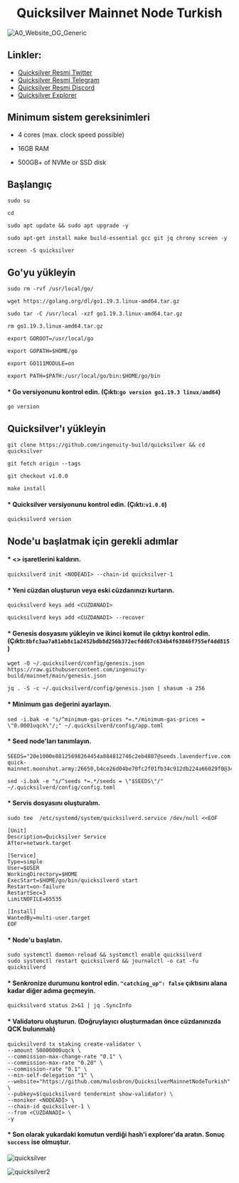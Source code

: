 # <h1 align="center"> Quicksilver Mainnet Node Turkish </h1> 
![A0_Website_OG_Generic](https://miro.medium.com/max/1200/1*iJTk82YFiyxv_qDWPzURSw.png)

## Linkler:
 * [Quicksilver Resmi Twitter](https://twitter.com/quicksilverzone)
 * [Quicksilver Resmi Telegram](https://t.me/quicksilverzone)
 * [Quicksilver Resmi Discord](https://discord.gg/TTvGzjFTPD)
 * [Quicksilver Explorer](https://quicksilver.explorers.guru/)
 
## Minimum sistem gereksinimleri

* 4 cores (max. clock speed possible)

* 16GB RAM

* 500GB+ of NVMe or SSD disk

## Başlangıç
```
sudo su

cd

sudo apt update && sudo apt upgrade -y

sudo apt-get install make build-essential gcc git jq chrony screen -y

screen -S quicksilver
```

## Go'yu yükleyin
```
sudo rm -rvf /usr/local/go/

wget https://golang.org/dl/go1.19.3.linux-amd64.tar.gz

sudo tar -C /usr/local -xzf go1.19.3.linux-amd64.tar.gz

rm go1.19.3.linux-amd64.tar.gz

export GOROOT=/usr/local/go

export GOPATH=$HOME/go

export GO111MODULE=on

export PATH=$PATH:/usr/local/go/bin:$HOME/go/bin
```

#### * Go versiyonunu kontrol edin. (Çıktı:`go version go1.19.3 linux/amd64`)
```
go version
```

## Quicksilver'ı yükleyin
```
git clone https://github.com/ingenuity-build/quicksilver && cd quicksilver

git fetch origin --tags

git checkout v1.0.0

make install
```

#### * Quicksilver versiyonunu kontrol edin. (Çıktı:`v1.0.0`)
```
quicksilverd version
```

## Node'u başlatmak için gerekli adımlar

#### * <> işaretlerini kaldırın.
```
quicksilverd init <NODEADI> --chain-id quicksilver-1
```

#### * Yeni cüzdan oluşturun veya eski cüzdanınızı kurtarın.
```
quicksilverd keys add <CUZDANADI>

quicksilverd keys add <CUZDANADI> --recover
```

#### * Genesis dosyasını yükleyin ve ikinci komut ile çıktıyı kontrol edin. (Çıktı:`8bfc3aa7a81eb8c1a2452bdb8d256b372ecfdd67c634b4f63846f755ef4dd815`)
```
wget -O ~/.quicksilverd/config/genesis.json https://raw.githubusercontent.com/ingenuity-build/mainnet/main/genesis.json

jq . -S -c ~/.quicksilverd/config/genesis.json | shasum -a 256
```

#### * Minimum gas değerini ayarlayın.
```
sed -i.bak -e "s/^minimum-gas-prices *=.*/minimum-gas-prices = \"0.0001uqck\"/;" ~/.quicksilverd/config/app.toml
```
#### * Seed node'ları tanımlayın.
```
SEEDS="20e1000e88125698264454a884812746c2eb4807@seeds.lavenderfive.com:11156,babc3f3f7804933265ec9c40ad94f4da8e9e0017@seed.rhinostake.com:11156,00f51227c4d5d977ad7174f1c0cea89082016ba2@seed-quick-mainnet.moonshot.army:26650,b4ce26d04be70fc2f01fb34c912db224a66029f0@34.132.212.0:26656"

sed -i.bak -e "s/^seeds *=.*/seeds = \"$SEEDS\"/" ~/.quicksilverd/config/config.toml
```

#### * Servis dosyasını oluşturalım.
```
sudo tee  /etc/systemd/system/quicksilverd.service /dev/null <<EOF

[Unit]
Description=Quicksilver Service
After=network.target

[Service]
Type=simple
User=$USER
WorkingDirectory=$HOME
ExecStart=$HOME/go/bin/quicksilverd start
Restart=on-failure
RestartSec=3
LimitNOFILE=65535

[Install]
WantedBy=multi-user.target
EOF
```

#### * Node'u başlatın.
```
sudo systemctl daemon-reload && systemctl enable quicksilverd
sudo systemctl restart quicksilverd && journalctl -o cat -fu quicksilverd
```

#### * Senkronize durumunu kontrol edin. `"catching_up": false` çıktısını alana kadar diğer adıma geçmeyin.
```
quicksilverd status 2>&1 | jq .SyncInfo
```

#### * Validatoru oluşturun. (Doğruylayıcı oluşturmadan önce cüzdanınızda QCK bulunmalı)
```
quicksilverd tx staking create-validator \
--amount 50000000uqck \
--commission-max-change-rate "0.1" \
--commission-max-rate "0.20" \
--commission-rate "0.1" \
--min-self-delegation "1" \
--website="https://github.com/mulosbron/QuicksilverMainnetNodeTurkish" \
--pubkey=$(quicksilverd tendermint show-validator) \
--moniker <NODEADI> \
--chain-id quicksilver-1 \
--from <CUZDANADI> \
-y
```
#### * Son olarak yukardaki komutun verdiği hash'i explorer'da aratın. Sonuç `success` ise olmuştur.
![quicksilver](https://user-images.githubusercontent.com/91866065/208239193-54d83ef4-5135-4f69-99eb-c9e945dc1752.png)

![quicksilver2](https://user-images.githubusercontent.com/91866065/208239258-133168ab-fa12-43a0-aa62-0eaeb8b0a3e7.png)
